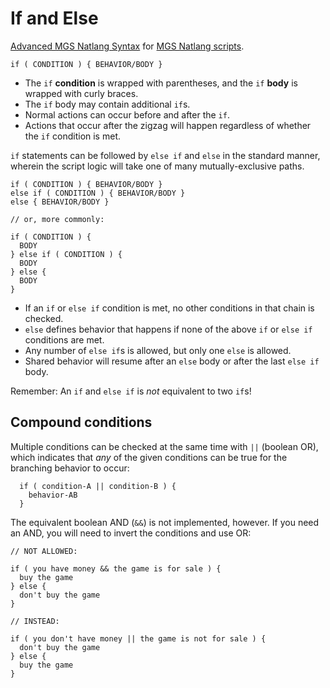 # If and Else

[Advanced MGS Natlang Syntax](../../mgs/advanced_mgs_natlang_syntax) for [MGS Natlang scripts](../../mgs/scripts_mgs).

```
if ( CONDITION ) { BEHAVIOR/BODY }
```

- The `if` **condition** is wrapped with parentheses, and the `if` **body** is wrapped with curly braces.
- The `if` body may contain additional `if`s.
- Normal actions can occur before and after the `if`.
- Actions that occur after the zigzag will happen regardless of whether the `if` condition is met.

`if` statements can be followed by `else if` and `else` in the standard manner, wherein the script logic will take one of many mutually-exclusive paths.

```
if ( CONDITION ) { BEHAVIOR/BODY }
else if ( CONDITION ) { BEHAVIOR/BODY }
else { BEHAVIOR/BODY }

// or, more commonly:

if ( CONDITION ) {
  BODY
} else if ( CONDITION ) {
  BODY
} else {
  BODY
}
```

- If an `if` or `else if` condition is met, no other conditions in that chain is checked.
- `else` defines behavior that happens if none of the above `if` or `else if` conditions are met.
- Any number of `else if`s is allowed, but only one `else` is allowed.
- Shared behavior will resume after an `else` body or after the last `else if` body.

Remember: An `if` and `else if` is *not* equivalent to two `if`s!

## Compound conditions

Multiple conditions can be checked at the same time with `||` (boolean OR), which indicates that *any* of the given conditions can be true for the branching behavior to occur:

```
  if ( condition-A || condition-B ) {
    behavior-AB
  }
```

The equivalent boolean AND (`&&`) is not implemented, however. If you need an AND, you will need to invert the conditions and use OR:

```
// NOT ALLOWED:

if ( you have money && the game is for sale ) {
  buy the game
} else {
  don't buy the game
}

// INSTEAD:

if ( you don't have money || the game is not for sale ) {
  don't buy the game
} else {
  buy the game
}
```
